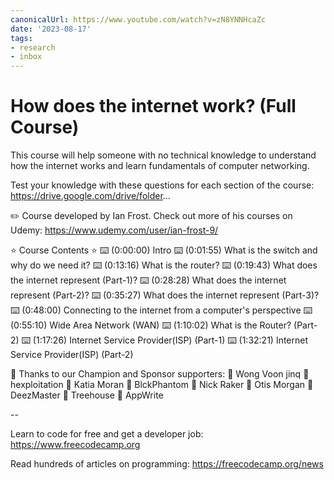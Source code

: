 ```yaml
---
canonicalUrl: https://www.youtube.com/watch?v=zN8YNNHcaZc
date: '2023-08-17'
tags:
- research
- inbox
---
```


# How does the internet work? (Full Course)

This course will help someone with no technical knowledge to understand how the internet works and learn fundamentals of computer networking.

Test your knowledge with these questions for each section of the course: https://drive.google.com/drive/folder...

✏️ Course developed by Ian Frost. Check out more of his courses on Udemy: https://www.udemy.com/user/ian-frost-9/

⭐️ Course Contents ⭐️
⌨️ (0:00:00) Intro
⌨️ (0:01:55) What is the switch and why do we need it?
⌨️ (0:13:16) What is the router?
⌨️ (0:19:43) What does the internet represent (Part-1)?
⌨️ (0:28:28) What does the internet represent (Part-2)?
⌨️ (0:35:27) What does the internet represent (Part-3)?
⌨️ (0:48:00) Connecting to the internet from a computer's perspective
⌨️ (0:55:10) Wide Area Network (WAN)
⌨️ (1:10:02) What is the Router? (Part-2)
⌨️ (1:17:26) Internet Service Provider(ISP) (Part-1)
⌨️ (1:32:21) Internet Service Provider(ISP) (Part-2)

🎉 Thanks to our Champion and Sponsor supporters:
👾 Wong Voon jinq
👾 hexploitation
👾 Katia Moran
👾 BlckPhantom
👾 Nick Raker
👾 Otis Morgan
👾 DeezMaster
👾 Treehouse
👾 AppWrite

--

Learn to code for free and get a developer job: https://www.freecodecamp.org

Read hundreds of articles on programming: https://freecodecamp.org/news
